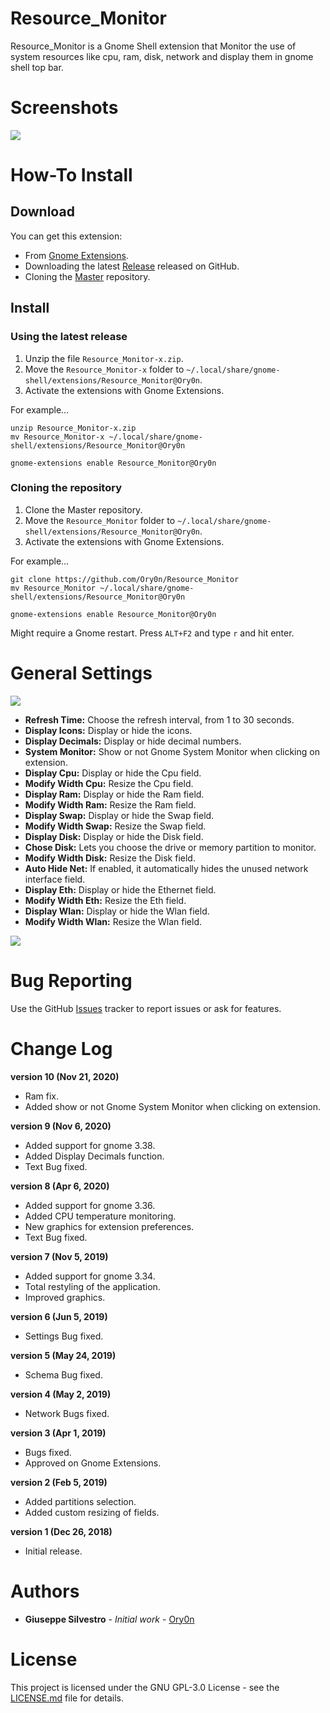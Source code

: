 # Resource_Monitor
Resource_Monitor is a Gnome Shell extension that Monitor the use of system resources like cpu, ram, disk, network and display them in gnome shell top bar.

# Screenshots
![](https://github.com/Ory0n/Resource_Monitor/blob/master/main.png)

# How-To Install
## Download
You can get this extension:

- From [Gnome Extensions](https://extensions.gnome.org/extension/1634/resource-monitor/).
- Downloading the latest [Release](https://github.com/Ory0n/Resource_Monitor/releases) released on GitHub.
- Cloning the [Master](https://github.com/Ory0n/Resource_Monitor/tree/master) repository.
## Install
### Using the latest release
1. Unzip the file `Resource_Monitor-x.zip`.
2. Move the `Resource_Monitor-x` folder to `~/.local/share/gnome-shell/extensions/Resource_Monitor@Ory0n`.
3. Activate the extensions with Gnome Extensions.

For example...
```
unzip Resource_Monitor-x.zip
mv Resource_Monitor-x ~/.local/share/gnome-shell/extensions/Resource_Monitor@Ory0n

gnome-extensions enable Resource_Monitor@Ory0n
```

### Cloning the repository
1. Clone the Master repository.
2. Move the `Resource_Monitor` folder to `~/.local/share/gnome-shell/extensions/Resource_Monitor@Ory0n`.
3. Activate the extensions with Gnome Extensions.

For example...
```
git clone https://github.com/Ory0n/Resource_Monitor
mv Resource_Monitor ~/.local/share/gnome-shell/extensions/Resource_Monitor@Ory0n

gnome-extensions enable Resource_Monitor@Ory0n
```
Might require a Gnome restart. Press `ALT+F2` and type `r` and hit enter.

# General Settings
![](https://github.com/Ory0n/Resource_Monitor/blob/master/settings.png)

- **Refresh Time:** Choose the refresh interval, from 1 to 30 seconds.
- **Display Icons:** Display or hide the icons.
- **Display Decimals:** Display or hide decimal numbers.
- **System Monitor:** Show or not Gnome System Monitor when clicking on extension.
- **Display Cpu:** Display or hide the Cpu field.
- **Modify Width Cpu:** Resize the Cpu field.
- **Display Ram:** Display or hide the Ram field.
- **Modify Width Ram:** Resize the Ram field.
- **Display Swap:** Display or hide the Swap field.
- **Modify Width Swap:** Resize the Swap field.
- **Display Disk:** Display or hide the Disk field.
- **Chose Disk:** Lets you choose the drive or memory partition to monitor.
- **Modify Width Disk:** Resize the Disk field.
- **Auto Hide Net:** If enabled, it automatically hides the unused network interface field.
- **Display Eth:** Display or hide the Ethernet field.
- **Modify Width Eth:** Resize the Eth field.
- **Display Wlan:** Display or hide the Wlan field.
- **Modify Width Wlan:** Resize the Wlan field.

![](https://github.com/Ory0n/Resource_Monitor/blob/master/system-monitor.png)

# Bug Reporting
Use the GitHub [Issues](https://github.com/Ory0n/Resource_Monitor/issues) tracker to report issues or ask for features.

# Change Log
**version 10 (Nov 21, 2020)**
- Ram fix.
- Added show or not Gnome System Monitor when clicking on extension.

**version 9 (Nov 6, 2020)**
- Added support for gnome 3.38.
- Added Display Decimals function.
- Text Bug fixed.

**version 8 (Apr 6, 2020)**
- Added support for gnome 3.36.
- Added CPU temperature monitoring.
- New graphics for extension preferences.
- Text Bug fixed.

**version 7 (Nov 5, 2019)**
- Added support for gnome 3.34.
- Total restyling of the application.
- Improved graphics.

**version 6 (Jun 5, 2019)**
- Settings Bug fixed.

**version 5 (May 24, 2019)**
- Schema Bug fixed.

**version 4 (May 2, 2019)**
- Network Bugs fixed.

**version 3 (Apr 1, 2019)**
- Bugs fixed.
- Approved on Gnome Extensions.

**version 2 (Feb 5, 2019)**
- Added partitions selection.
- Added custom resizing of fields.

**version 1 (Dec 26, 2018)**
- Initial release.

# Authors
- **Giuseppe Silvestro** - *Initial work* - [Ory0n](https://github.com/Ory0n)

# License
This project is licensed under the GNU GPL-3.0 License - see the [LICENSE.md](https://github.com/Ory0n/Resource_Monitor/blob/master/LICENSE) file for details.
